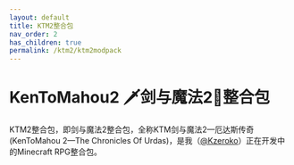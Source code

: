 ```yaml
---
layout: default
title: KTM2整合包
nav_order: 2
has_children: true
permalink: /ktm2/ktm2modpack
---
```


# KenToMahou2 🗡️剑与魔法2🌌整合包

KTM2整合包，即剑与魔法2整合包，全称KTM剑与魔法2—厄达斯传奇(KenToMahou 2—The Chronicles Of Urdas)，是我（[@Kzeroko](https://space.bilibili.com/20218494)）正在开发中的Minecraft RPG整合包。